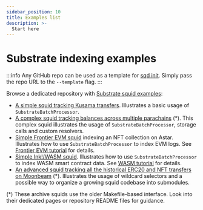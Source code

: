 ```yaml
---
sidebar_position: 10
title: Examples list
description: >-
  Start here
---
```


# Substrate indexing examples

:::info
Any GitHub repo can be used as a template for [sqd init](/squid-cli/init). Simply pass the repo URL to the `--template` flag.
:::

Browse a dedicated repository with [Substrate squid examples](https://github.com/subsquid-labs/squid-substrate-examples):

- [A simple squid tracking Kusama transfers](https://github.com/subsquid-labs/squid-substrate-template). Illustrates a basic usage of `SubstrateBatchProcessor`.
- [A complex squid tracking balances across multiple parachains](/examples/substrate/balances-squid) (*). This complex squid illustrates the usage of `SubstrateBatchProcessor`, storage calls and custom resolvers.
- [Simple Frontier EVM squid](https://github.com/subsquid-labs/squid-frontier-evm-template) indexing an NFT collection on Astar. Illustrates how to use `SubstrateBatchProcessor` to index EVM logs. See [Frontier EVM tutorial](/tutorials/create-an-evm-processing-squid) for details.
- [Simple Ink!/WASM squid](https://github.com/subsquid-labs/squid-wasm-template). Illustrates how to use `SubstrateBatchProcessor` to index WASM smart contract data. See [WASM tutorial](/tutorials/create-a-wasm-processing-squid) for details.
- [An advanced squid tracking all the historical ERC20 and NFT transfers on Moonbeam](https://github.com/subsquid/moonbeam-erc-tokens) (*). Illustrates the usage of wildcard selectors and a possible way to organize a growing squid codebase into submodules.

(*) These archive squids use the older Makefile-based interface. Look into their dedicated pages or repository README files for guidance.
